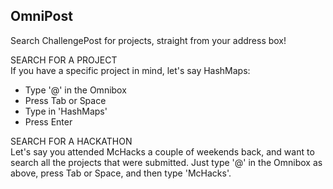 OmniPost
----

Search ChallengePost for projects, straight from your address box!  

SEARCH FOR A PROJECT  
If you have a specific project in mind, let's say HashMaps:
- Type '@' in the Omnibox
- Press Tab or Space
- Type in 'HashMaps'
- Press Enter

SEARCH FOR A HACKATHON  
Let's say you attended McHacks a couple of weekends back, and want to search all the projects that were submitted. Just type '@' in the Omnibox as above, press Tab or Space, and then type 'McHacks'. 
